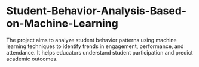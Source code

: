 # Student-Behavior-Analysis-Based-on-Machine-Learning
The project aims to analyze student behavior patterns using machine learning techniques to identify trends in engagement, performance, and attendance. It helps educators understand student participation and predict academic outcomes.
